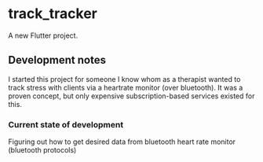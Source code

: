 # track_tracker

A new Flutter project.

## Development notes

I started this project for someone I know whom as a therapist wanted to track stress with clients via a heartrate monitor (over bluetooth). It was a proven concept, but only expensive subscription-based services existed for this.

### Current state of development

Figuring out how to get desired data from bluetooth heart rate monitor (bluetooth protocols)
